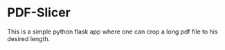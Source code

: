 # PDF-Slicer
This is a simple python flask app where one can crop a long pdf file to his desired length.
